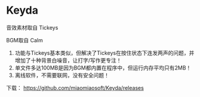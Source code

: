 # Keyda

音效素材取自 Tickeys

BGM取自 Calm


1. 功能与Tickeys基本类似，但解决了Tickeys在按住状态下连发两声的问题，并增加了十种背景白噪音，让打字/写作更专注！
2. 单文件多达100MB是因为BGM都内置在程序中，但运行内存平均只有2MB！
3. 离线软件，不需要联网，没有安全问题！

下载：
https://github.com/miaomiaosoft/Keyda/releases
